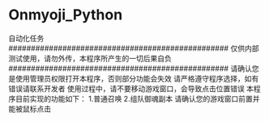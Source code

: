 # Onmyoji_Python
自动化任务
#################################################
仅供内部测试使用，请勿外传，本程序所产生的一切后果自负
#################################################
请确认您是使用管理员权限打开本程序，否则部分功能会失效
请严格遵守程序选择，如有错误请联系开发者
使用过程中，请不要移动游戏窗口，会导致点击位置错误
本程序目前实现的功能如下：
1.普通召唤
2.组队御魂副本
请确认您的游戏窗口前置并能被鼠标点击